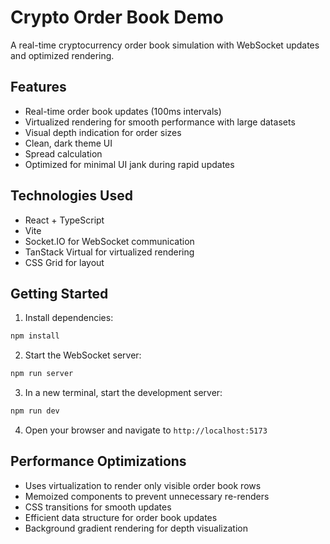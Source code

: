# Crypto Order Book Demo

A real-time cryptocurrency order book simulation with WebSocket updates and optimized rendering.

## Features

- Real-time order book updates (100ms intervals)
- Virtualized rendering for smooth performance with large datasets
- Visual depth indication for order sizes
- Clean, dark theme UI
- Spread calculation
- Optimized for minimal UI jank during rapid updates

## Technologies Used

- React + TypeScript
- Vite
- Socket.IO for WebSocket communication
- TanStack Virtual for virtualized rendering
- CSS Grid for layout

## Getting Started

1. Install dependencies:

```bash
npm install
```

2. Start the WebSocket server:

```bash
npm run server
```

3. In a new terminal, start the development server:

```bash
npm run dev
```

4. Open your browser and navigate to `http://localhost:5173`

## Performance Optimizations

- Uses virtualization to render only visible order book rows
- Memoized components to prevent unnecessary re-renders
- CSS transitions for smooth updates
- Efficient data structure for order book updates
- Background gradient rendering for depth visualization
